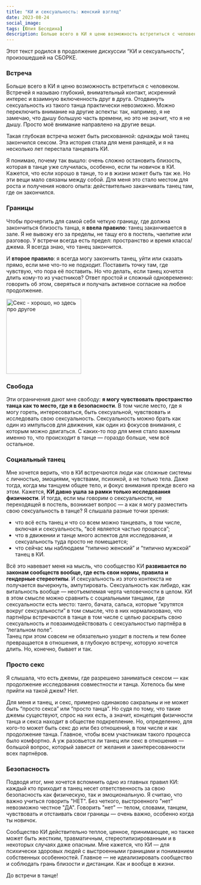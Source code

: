 ```yaml
---
title: "КИ и сексуальность: женский взгляд"
date: 2023-08-24
social_image: 
tags: [Юлия Беседина]
description: Больше всего в КИ я ценю возможность встретиться с человеком. Встречей я называю глубокий, внимательный контакт, искренний интерес и&nbsp;...
---
```


<!-- ![Секс - хорошо, но здесь про другое]("/media/tg-pack-sex (creme).png") -->

Этот текст родился в продолжение дискуссии “КИ и сексуальность”, произошедшей на СБОРКЕ. 

### Встреча
Больше всего в КИ я ценю возможность встретиться с человеком. Встречей я называю глубокий, внимательный контакт, искренний интерес и взаимную включенность друг в друга. Отодвинуть сексуальность из такого танца практически невозможно. Можно переключить внимание на другие аспекты: так, например, я не замечаю, что дышу большую часть времени, но это не значит, что я не дышу. Просто моё внимание направлено на другие вещи.

Такая глубокая встреча может быть рискованной: однажды мой танец закончился сексом. Эта история стала для меня ранящей, и я на несколько лет перестала танцевать КИ. 

Я понимаю, почему так вышло: очень сложно остановить близость, которая в танце уже случилась, особенно, если ты новичок в КИ. Кажется, что если хорошо в танце, то и в жизни может быть так же. Но эти вещи мало связаны между собой. Для меня это стало местом для роста и получения нового опыта: действительно заканчивать танец там, где он закончился.  

### Границы
Чтобы прочертить для самой себя четкую границу, где должна закончиться близость танца, я **ввела правило**: танец заканчивается в зале. Я не вывожу его за пределы, не тащу его в постель, чаепитие или разговор. У встречи всегда есть предел: пространство и время класса/джема. Я всегда знаю, что танец закончится. 

И **второе правило**: я всегда могу закончить танец, уйти или сказать прямо, если мне что-то не подходит. Поставить точку там, где чувствую, что пора её поставить. Но что делать, если танец хочется длить кому-то из участников? Ответ простой и сложный одновременно: говорить об этом, сверяться и получать активное согласие на любое продолжение. 

<img src="/media/tg-pack-sex (creme).png" alt="Секс - хорошо, но здесь про другое" width="200px"/>

### Свобода
Эти ограничения дают мне свободу: **я могу чувствовать пространство танца как то место, где я в безопасности**. В том числе место, где я могу гореть, интересоваться, быть сексуальной, чувствовать и исследовать свою сексуальность. Сексуальность можно брать как один из импульсов для движения, как один из фокусов внимания, с которым можно двигаться. С каких-то пор для меня стало важным именно то, что происходит в танце —  гораздо больше, чем всё остальное.

### Социальный танец
Мне хочется верить, что в КИ встречаются люди как сложные системы с личностью, эмоциями, чувствами, психикой, а не только тела. Даже тогда, когда мы танцуем общее тело, и фокус внимания прежде всего на этом. Кажется, **КИ давно ушла за рамки только исследования физичности**. И тогда, если мы говорим о сексуальности, не переходящей в постель, возникает вопрос —  а как я могу разместить свою сексуальность в танце? Я слышала разные точки зрения: 
-	что всё есть танец и что со всем можно танцевать, в том числе, включая и сексуальность, “всё является частью процесса”;
-	что в движении и танце много аспектов для исследования, и сексуальность туда просто не помещается;
-	что сейчас мы наблюдаем “типично женский” и “типично мужской” танец в КИ. 

Всё это навевает меня на мысль, что сообщество КИ **развивается по законам сообществ вообще, где есть свои нормы, правила и гендерные стереотипы**. И сексуальность из этого контекста не получается вычеркнуть, ампутировать. Сексуальность как либидо, как витальность вообще — неотъемлемая черта человечности в целом. КИ в этом смысле можно сравнить с социальными танцами, где сексуальности есть место: танго, бачата, сальса, которые “крутятся вокруг сексуальности” в том смысле, что в них нормализовано, что партнёры встречаются в танце в том числе с целью раскрыть свою сексуальность и повзаимодействовать с сексуальностью партнёра в “легальном поле”.  
Танец при этом совсем не обязательно уходит в постель и тем более превращается в отношения, в глубокую встречу, которую хочется длить. Но, конечно, бывает и так. 

### Просто секс
Я слышала, что есть джемы, где разрешено заниматься сексом —  как продолжение исследования совместности и танца. Хотелось бы мне прийти на такой джем? Нет. 

Для меня и танец, и секс, примерно одинаково сакральны и не может быть “просто секса” или “просто танца”. Но судя по тому, что такие джемы существуют, спрос на них есть, а значит, концепция физичности танца и секса находит в обществе подкрепление. Но, определенно, для кого-то может быть секс до или без отношений, в том числе и как продолжение танца. Главное, чтобы всем участникам такого процесса было комфортно. А уж разовьется ли танец или секс в отношения —  большой вопрос, который зависит от желания и заинтересованности всех партнёров.

### Безопасность 
Подводя итог, мне хочется вспомнить одно из главных правил КИ: каждый кто приходит в танец несет ответственность за свою безопасность как физическую, так и эмоциональную. Я считаю, что важно учиться говорить "НЕТ". Без четкого, выстроенного "нет" невозможно честное "ДА". Говорить "нет" —  телом, словами, танцем, чувствовать и отстаивать свои границы — очень важно, особенно когда ты новичок. 

Сообщество КИ действительно теплое, ценное, принимающее, но также может быть жестким, травматичным, стереотипизированным и в некоторых случаях даже опасным. Мне кажется, что КИ —  для психически здоровых людей с выстроенными границами и пониманием собственных особенностей. Главное —  не идеализировать сообщество и соблюдать грань близости и дистанции. Как и вообще в жизни. 

До встречи в танце! 

<!-- ```Юлия Беседина``` -->